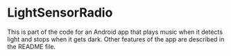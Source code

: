 # LightSensorRadio
This is part of the code for an Android app that plays music when it detects light and stops when it gets dark. Other features of the app are described in the README file.
